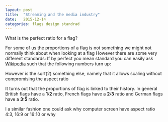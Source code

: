 ```yaml
---
layout: post
title:  "Streaming and the media industry"
date:   2015-12-14
categories: flags design standrad
---
```

What is the perfect ratio for a flag?

For some of us the proportions of a flag is not something we might not normally think about when looking at a flag 
However there are some very different standards:
If by perfect you mean standard you can easily ask [Wikipedia][wikipedia] such that the following numbers turn up:


However is the sqrt(2) something else, namely that it allows scaling without compromising the aspect ratio

It turns out that the proportions of flag is linked to their history. In general British flags have a **1:2** ratio, French flags have a **2:3** ratio and German flags have a **3:5** ratio.

I a similar fashion one could ask why computer screen have aspect ratio 4:3, 16:9 or 16:10 or why 

[crw-ratio]:      http://www.crwflags.com/fotw/flags/xf-rati.html
[wikipedia]:   https://en.wikipedia.org/wiki/National_flags_proportions_by_country
[w-papersize]: https://en.wikipedia.org/wiki/Paper_size
